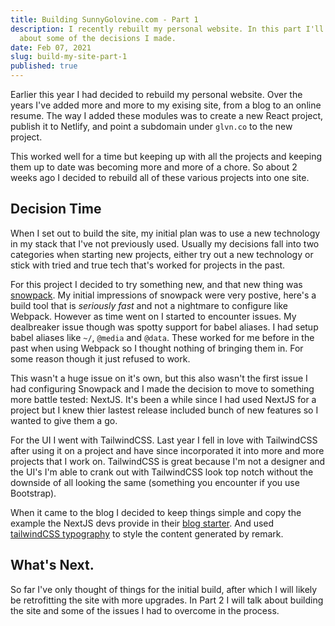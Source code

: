 ```yaml
---
title: Building SunnyGolovine.com - Part 1
description: I recently rebuilt my personal website. In this part I'll talk
  about some of the decisions I made.
date: Feb 07, 2021
slug: build-my-site-part-1
published: true
---
```


Earlier this year I had decided to rebuild my personal website. Over the years
I've added more and more to my exising site, from a blog to an online resume.
The way I added these modules was to create a new React project, publish it to
Netlify, and point a subdomain under `glvn.co` to the new project.

This worked well for a time but keeping up with all the projects and keeping
them up to date was becoming more and more of a chore. So about 2 weeks ago I
decided to rebuild all of these various projects into one site.

## Decision Time

When I set out to build the site, my initial plan was to use a new technology in
my stack that I've not previously used. Usually my decisions fall into two
categories when starting new projects, either try out a new technology or stick
with tried and true tech that's worked for projects in the past.

For this project I decided to try something new, and that new thing was
[snowpack](https://snowpack.dev). My initial impressions of snowpack were very
postive, here's a build tool that is _seriously fast_ and not a nightmare to
configure like Webpack. However as time went on I started to encounter issues.
My dealbreaker issue though was spotty support for babel aliases. I had setup
babel aliases like `~/`, `@media` and `@data`. These worked for me before in the
past when using Webpack so I thought nothing of bringing them in. For some
reason though it just refused to work.

This wasn't a huge issue on it's own, but this also wasn't the first issue I had
configuring Snowpack and I made the decision to move to something more battle
tested: NextJS. It's been a while since I had used NextJS for a project but I
knew thier lastest release included bunch of new features so I wanted to give
them a go.

For the UI I went with TailwindCSS. Last year I fell in love with TailwindCSS
after using it on a project and have since incorporated it into more and more
projects that I work on. TailwindCSS is great because I'm not a designer and the
UI's I'm able to crank out with TailwindCSS look top notch without the downside
of all looking the same (something you encounter if you use Bootstrap).

When it came to the blog I decided to keep things simple and copy the example
the NextJS devs provide in their
[blog starter](https://github.com/vercel/next.js/tree/canary/examples/blog-starter).
And used
[tailwindCSS typography](https://github.com/tailwindlabs/tailwindcss-typography)
to style the content generated by remark.

## What's Next.

So far I've only thought of things for the initial build, after which I will
likely be retrofitting the site with more upgrades. In Part 2 I will talk about
building the site and some of the issues I had to overcome in the process.
